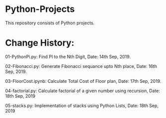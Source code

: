 # Python-Projects
This repository consists of Python projects.

# Change History:

01-PythonPi.py: Find PI to the Nth Digit, Date: 14th Sep, 2019.

02-Fibonacci.py: Generate Fibonacci sequance upto Nth place, Date: 16th Sep, 2019.

03-FloorCost.ipynb: Calculate Total Cost of Floor plan, Date: 17th Sep, 2019.

04-factorial.py: Calculate factorial of a given number using recursion, Date: 18th Sep, 2019

05-stacks.py: Implementation of stacks using Python Lists, Date: 18th Sep, 2019
